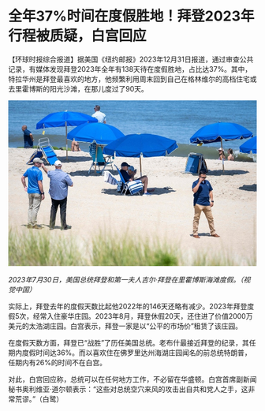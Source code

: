 # 全年37%时间在度假胜地！拜登2023年行程被质疑，白宫回应

【环球时报综合报道】据美国《纽约邮报》2023年12月31日报道，通过审查公共记录，有媒体发现拜登2023年全年有138天待在度假胜地，占比达37%。其中，特拉华州是拜登最喜欢的地方，他频繁利用周末回到自己在格林维尔的高档住宅或去里霍博斯的阳光沙滩，在那儿度过了90天。

![2088b9277a0237f46e88d3b42edb4775.jpg](https://raw.githubusercontent.com/qqhsx/qqnews_image/main/2024/01/02/全年37%时间在度假胜地！拜登2023年行程被质疑，白宫回应/2088b9277a0237f46e88d3b42edb4775.jpg)

_2023年7月30日，美国总统拜登和第一夫人吉尔·拜登在里霍博斯海滩度假。（视觉中国）_

实际上，拜登去年的度假天数比起他2022年的146天还略有减少。2023年拜登度假5次，经常入住豪华庄园。2023年8月，拜登休假20天，还住进了价值2000万美元的太浩湖庄园。白宫表示，拜登一家是以“公平的市场价”租赁了该庄园。

在度假天数方面，拜登已“战胜”了历任美国总统。老布什最接近拜登的纪录，其任期内度假时间达36%。而以喜欢住在佛罗里达州海湖庄园闻名的前总统特朗普，任期内有26%的时间不在白宫。

对此，白宫回应称，总统可以在任何地方工作，不必留在华盛顿。白宫首席副新闻秘书奥利维亚·道尔顿表示：“这些对总统空穴来风的攻击出自共和党人之手，这非常荒谬。”（白鹭）

